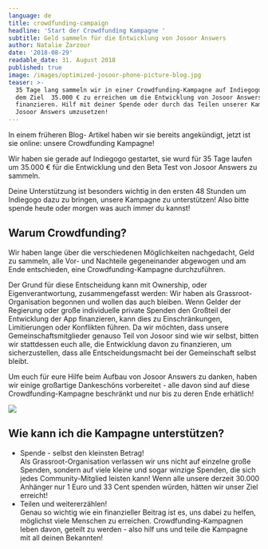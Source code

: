 ```yaml
---
language: de
title: crowdfunding-campaign
headline: 'Start der Crowdfunding Kampagne '
subtitle: Geld sammeln für die Entwicklung von Josoor Answers
author: Natalie Zarzour
date: '2018-08-29'
readable_date: 31. August 2018
published: true
image: /images/optimized-josoor-phone-picture-blog.jpg
teaser: >-
  35 Tage lang sammeln wir in einer Crowdfunding-Kampagne auf Indiegogo Geld mit
  dem Ziel  35.000 € zu erreichen um die Entwicklung von Josoor Answers zu
  finanzieren. Hilf mit deiner Spende oder durch das Teilen unserer Kampagne
  Josoor Answers umzusetzen!
---
```

In einem früheren Blog- Artikel haben wir sie bereits angekündigt, jetzt ist sie online: unsere Crowdfunding Kampagne!



Wir haben sie gerade auf Indiegogo gestartet, sie wurd für 35 Tage laufen um 35.000 € für die Entwicklung und den Beta Test von Josoor Answers zu sammeln. 



Deine Unterstützung ist besonders wichtig in den ersten 48 Stunden um Indiegogo dazu zu bringen, unsere Kampagne zu unterstützen! Also bitte spende heute oder morgen was auch immer  du kannst!



## Warum Crowdfunding?

Wir haben lange über die verschiedenen Möglichkeiten nachgedacht, Geld zu sammeln, alle Vor- und Nachteile gegeneinander abgewogen und am Ende entschieden, eine Crowdfunding-Kampagne durchzuführen.



Der Grund für diese Entscheidung kann mit Ownership, oder Eigenverantwortung, zusammengefasst werden: Wir haben als Grassroot-Organisation begonnen und wollen das auch bleiben. Wenn Gelder der Regierung oder große individuelle private Spenden den Großteil der Entwicklung der App finanzieren, kann dies zu Einschränkungen, Limitierungen oder Konflikten führen. Da wir möchten, dass unsere Gemeinschaftsmitglieder genauso Teil von Josoor sind wie wir selbst, bitten wir stattdessen euch alle, die Entwicklung davon zu finanzieren, um sicherzustellen, dass alle Entscheidungsmacht bei der Gemeinschaft selbst bleibt.



Um euch für eure Hilfe beim Aufbau von Josoor Answers zu danken, haben wir einige großartige Dankeschöns vorbereitet - alle davon sind auf diese Crowdfunding-Kampagne beschränkt und nur bis zu deren Ende erhätlich!

![](/images/optimized-perks-pic-bags.png)



## Wie kann ich die Kampagne unterstützen?

* Spende - selbst den kleinsten Betrag!\
  Als Grassroot-Organisation verlassen wir uns nicht auf einzelne große Spenden, sondern auf viele kleine und sogar winzige Spenden, die sich jedes Community-Mitglied leisten kann! Wenn alle unsere derzeit 30.000 Anhänger nur 1 Euro und 33 Cent spenden würden, hätten wir unser Ziel erreicht!
* Teilen und weitererzählen!\
  Genau so wichtig wie ein finanzieller Beitrag ist es, uns dabei zu helfen, möglichst viele Menschen zu erreichen. Crowdfunding-Kampagnen leben davon, geteilt zu werden - also hilf uns und teile die Kampagne mit all deinen Bekannten!
